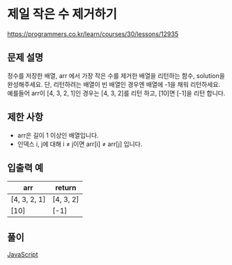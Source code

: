 # 제일 작은 수 제거하기

https://programmers.co.kr/learn/courses/30/lessons/12935

## 문제 설명

정수를 저장한 배열, arr 에서 가장 작은 수를 제거한 배열을 리턴하는 함수, solution을 완성해주세요. 단, 리턴하려는 배열이 빈 배열인 경우엔 배열에 -1을 채워 리턴하세요. 예를들어 arr이 [4, 3, 2, 1]인 경우는 [4, 3, 2]를 리턴 하고, [10]면 [-1]을 리턴 합니다.

## 제한 사항

* arr은 길이 1 이상인 배열입니다.
* 인덱스 i, j에 대해 i ≠ j이면 arr[i] ≠ arr[j] 입니다.

## 입출력 예

| arr          | return    |
| ------------ | --------- |
| [4, 3, 2, 1] | [4, 3, 2] |
| [10]         | [-1]      |

## 풀이

[JavaScript](./RemoveMinimum.js)